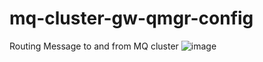 # mq-cluster-gw-qmgr-config
Routing Message to and from MQ cluster
![image](https://github.com/user-attachments/assets/54f42be0-5121-4da1-b387-037324567429)
